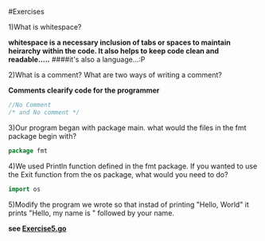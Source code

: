 #Exercises

1)What is whitespace?

**whitespace is a necessary inclusion of tabs or spaces to maintain heirarchy within the code.  It also helps to keep code clean and readable.....**
####it's also a language...:P


2)What is a comment?  What are two ways of writing a comment?

**Comments clearify code for the programmer**
```go
//No Comment
/* and No comment */
```

3)Our program began with package main.  what would the files in the fmt package begin with?
```go
package fmt
```

4)We used Println function defined in the fmt package.  If you wanted to use the Exit function from the os package, what would you need to do?
```go
import os
```

5)Modify the program we wrote so that instad of printing "Hello, World" it prints "Hello, my name is " followed by your name.

**see [Exercise5.go](./Exercise5.go)**
